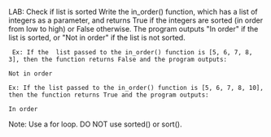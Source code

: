 LAB: Check if list is sorted
Write the in_order() function, which has a list of integers as a parameter, and returns True if the integers are sorted (in order from low to high) or False otherwise. The program outputs "In order" if the list is sorted, or "Not in order" if the list is not sorted.

     Ex: If the  list passed to the in_order() function is [5, 6, 7, 8, 3], then the function returns False and the program outputs:

    Not in order

    Ex: If the list passed to the in_order() function is [5, 6, 7, 8, 10], then the function returns True and the program outputs:

    In order
Note: Use a for loop. DO NOT use sorted() or sort().